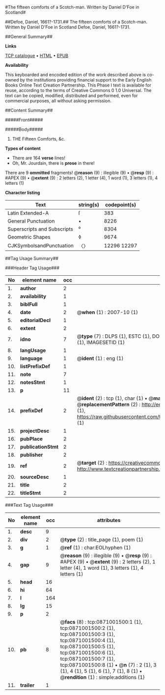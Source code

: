 #The fifteen comforts of a Scotch-man. Written by Daniel D'Foe in Scotland#

##Defoe, Daniel, 1661?-1731.##
The fifteen comforts of a Scotch-man. Written by Daniel D'Foe in Scotland
Defoe, Daniel, 1661?-1731.

##General Summary##

**Links**

[TCP catalogue](http://www.ota.ox.ac.uk/tcp/)  • 
[HTML](http://tei.it.ox.ac.uk/tcp/Texts-HTML/free/004/004833226.html)  • 
[EPUB](http://tei.it.ox.ac.uk/tcp/Texts-EPUB/free/004/004833226.epub)

**Availability**

This keyboarded and encoded edition of the
	       work described above is co-owned by the institutions
	       providing financial support to the Early English Books
	       Online Text Creation Partnership. This Phase I text is
	       available for reuse, according to the terms of Creative
	       Commons 0 1.0 Universal. The text can be copied,
	       modified, distributed and performed, even for
	       commercial purposes, all without asking permission.


##Content Summary##

#####Front#####

#####Body#####

1. THE Fifteen Comforts, &c.

**Types of content**

  * There are 164 **verse** lines!
  * Oh, Mr. Jourdain, there is **prose** in there!

There are 9 **ommitted** fragments! 
 @__reason__ (9) : illegible (9)  •  @__resp__ (9) : #APEX (9)  •  @__extent__ (9) : 2 letters (2), 1 letter (4), 1 word (1), 3 letters (1), 4 letters (1)

**Character listing**


|Text|string(s)|codepoint(s)|
|---|---|---|
|Latin Extended-A|ſ|383|
|General Punctuation|•|8226|
|Superscripts             and Subscripts|⁰|8304|
|Geometric Shapes|◊|9674|
|CJKSymbolsandPunctuation|〈〉|12296 12297|

##Tag Usage Summary##

###Header Tag Usage###

|No|element name|occ|attributes|
|---|---|---|---|
|1.|__author__|2||
|2.|__availability__|1||
|3.|__biblFull__|1||
|4.|__date__|2| @__when__ (1) : 2007-10 (1)|
|5.|__editorialDecl__|1||
|6.|__extent__|2||
|7.|__idno__|7| @__type__ (7) : DLPS (1), ESTC (1), DOCNO (1), TCP (1), GALEDOCNO (1), CONTENTSET (1), IMAGESETID (1)|
|8.|__langUsage__|1||
|9.|__language__|1| @__ident__ (1) : eng (1)|
|10.|__listPrefixDef__|1||
|11.|__note__|7||
|12.|__notesStmt__|1||
|13.|__p__|11||
|14.|__prefixDef__|2| @__ident__ (2) : tcp (1), char (1)  •  @__matchPattern__ (2) : ([0-9\-]+):([0-9IVX]+) (1), (.+) (1)  •  @__replacementPattern__ (2) : http://eebo.chadwyck.com/downloadtiff?vid=$1&page=$2 (1), https://raw.githubusercontent.com/textcreationpartnership/Texts/master/tcpchars.xml#$1 (1)|
|15.|__projectDesc__|1||
|16.|__pubPlace__|2||
|17.|__publicationStmt__|2||
|18.|__publisher__|2||
|19.|__ref__|2| @__target__ (2) : https://creativecommons.org/publicdomain/zero/1.0/ (1), http://www.textcreationpartnership.org/docs/. (1)|
|20.|__sourceDesc__|1||
|21.|__title__|2||
|22.|__titleStmt__|2||


###Text Tag Usage###

|No|element name|occ|attributes|
|---|---|---|---|
|1.|__desc__|9||
|2.|__div__|2| @__type__ (2) : title_page (1), poem (1)|
|3.|__g__|1| @__ref__ (1) : char:EOLhyphen (1)|
|4.|__gap__|9| @__reason__ (9) : illegible (9)  •  @__resp__ (9) : #APEX (9)  •  @__extent__ (9) : 2 letters (2), 1 letter (4), 1 word (1), 3 letters (1), 4 letters (1)|
|5.|__head__|16||
|6.|__hi__|64||
|7.|__l__|164||
|8.|__lg__|15||
|9.|__p__|2||
|10.|__pb__|8| @__facs__ (8) : tcp:0871001500:1 (1), tcp:0871001500:2 (1), tcp:0871001500:3 (1), tcp:0871001500:4 (1), tcp:0871001500:5 (1), tcp:0871001500:6 (1), tcp:0871001500:7 (1), tcp:0871001500:8 (1)  •  @__n__ (7) : 2 (1), 3 (1), 4 (1), 5 (1), 6 (1), 7 (1), 8 (1)  •  @__rendition__ (1) : simple:additions (1)|
|11.|__trailer__|1||

